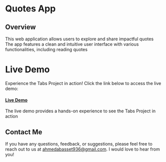 # Quotes App
## Overview
This web application allows users to explore and share impactful quotes 
The app features a clean and intuitive user interface with various functionalities, including reading quotes
# Live Demo
 Experience the Tabs Project in action! Click the link below to access the live demo:
#### [Live Demo ](https://ahmedbm98.github.io/Qoute-App/)

 The live demo provides a hands-on experience to see the Tabs Project in action

## Contact Me
 If you have any questions, feedback, or suggestions, please feel free to reach out to us at ahmedabasset936@gmail.com. I would love to hear from you!
